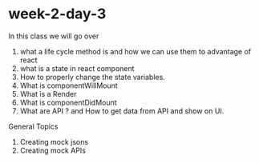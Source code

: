 # week-2-day-3

In this class we will go over 
1. what a life cycle method is and how we can use them to advantage of react
2. what is a state in react component
3. How to properly change the state variables.
4. What is componentWillMount
5. What is a Render
6. What is componentDidMount
7. What are API ? and How to get data from API and show on UI.

General Topics

1. Creating mock jsons
2. Creating mock APIs
